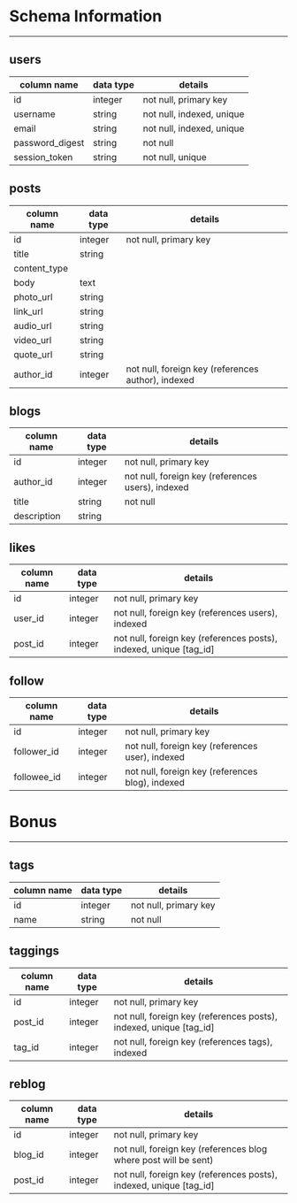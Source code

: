 # Schema Information
---

## users
column name     | data type | details
----------------|-----------|-----------------------
id              | integer   | not null, primary key
username        | string    | not null, indexed, unique
email           | string    | not null, indexed, unique
password_digest | string    | not null
session_token   | string    | not null, unique

## posts
column name  | data type | details
-------------|-----------|-----------------------
id           | integer   | not null, primary key
title        | string    |  
content_type |           |
body         | text      |
photo_url    | string    |
link_url     | string    |
audio_url    | string    |
video_url    | string    |
quote_url    | string    |
author_id    | integer   | not null, foreign key (references author), indexed

## blogs
column name | data type | details
------------|-----------|-----------------------
id          | integer   | not null, primary key
author_id   | integer   | not null, foreign key (references users), indexed
title       | string    | not null
description | string    |

## likes
column name | data type | details
------------|-----------|-----------------------
id          | integer   | not null, primary key
user_id     | integer   | not null, foreign key (references users), indexed
post_id     | integer   | not null, foreign key (references posts), indexed, unique [tag_id]

## follow
column name | data type | details
------------|-----------|-----------------------
id          | integer   | not null, primary key
follower_id | integer   | not null, foreign key (references user), indexed
followee_id | integer   | not null, foreign key (references blog), indexed


# Bonus
---

## tags
column name | data type | details
------------|-----------|-----------------------
id          | integer   | not null, primary key
name        | string    | not null

## taggings
column name | data type | details
------------|-----------|-----------------------
id          | integer   | not null, primary key
post_id     | integer   | not null, foreign key (references posts), indexed, unique [tag_id]
tag_id      | integer   | not null, foreign key (references tags), indexed

<!-- TODO: format this table if you are able to get to it. -->
## reblog
column name | data type | details
------------|-----------|-----------------------
id          | integer   | not null, primary key
blog_id     | integer   | not null, foreign key (references blog where post will be sent)
post_id     | integer   | not null, foreign key (references posts), indexed, unique [tag_id]
